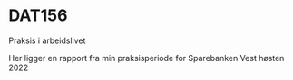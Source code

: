 # DAT156
Praksis i arbeidslivet

Her ligger en rapport fra min praksisperiode for Sparebanken Vest høsten 2022
